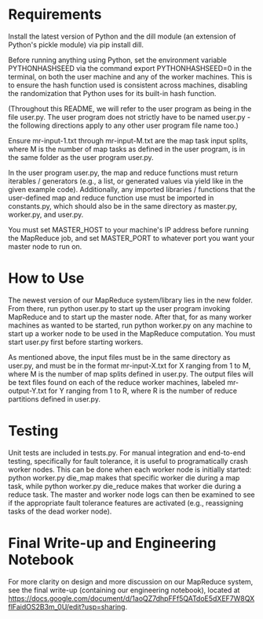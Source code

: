 # Requirements
Install the latest version of Python and the dill module (an extension of Python's pickle module) via pip install dill.

Before running anything using Python, set the environment variable PYTHONHASHSEED via the command export PYTHONHASHSEED=0 in the terminal, on both the user machine and any of the worker machines. This is to ensure the hash function used is consistent across machines, disabling the randomization that Python uses for its built-in hash function.

(Throughout this README, we will refer to the user program as being in the file user.py. The user program does not strictly have to be named user.py - the following directions apply to any other user program file name too.)

Ensure mr-input-1.txt through mr-input-M.txt are the map task input splits, where M is the number of map tasks as defined in the user program, is in the same folder as the user program user.py.

In the user program user.py, the map and reduce functions must return iterables / generators (e.g., a list, or generated values via yield like in the given example code). Additionally, any imported libraries / functions that the user-defined map and reduce function use must be imported in constants.py, which should also be in the same directory as master.py, worker.py, and user.py.

You must set MASTER_HOST to your machine's IP address before running the MapReduce job, and set MASTER_PORT to whatever port you want your master node to run on.

# How to Use
The newest version of our MapReduce system/library lies in the new folder. From there, run python user.py to start up the user program invoking MapReduce and to start up the master node. After that, for as many worker machines as wanted to be started, run python worker.py on any machine to start up a worker node to be used in the MapReduce computation. You must start user.py first before starting workers.

As mentioned above, the input files must be in the same directory as user.py, and must be in the format mr-input-X.txt for X ranging from 1 to M, where M is the number of map splits defined in user.py. The output files will be text files found on each of the reduce worker machines, labeled mr-output-Y.txt for Y ranging from 1 to R, where R is the number of reduce partitions defined in user.py.

# Testing 
Unit tests are included in tests.py. For manual integration and end-to-end testing, specifically for fault tolerance, it is useful to programatically crash worker nodes. This can be done when each worker node is initially started: python worker.py die_map makes that specific worker die during a map task, while python worker.py die_reduce makes that worker die during a reduce task. The master and worker node logs can then be examined to see if the appropriate fault tolerance features are activated (e.g., reassigning tasks of the dead worker node).

# Final Write-up and Engineering Notebook
For more clarity on design and more discussion on our MapReduce system, see the final write-up
(containing our engineering notebook), located at https://docs.google.com/document/d/1aoQZ7dhpFFf5QATdoE5dXEF7W8QXflFaidOS2B3m_0U/edit?usp=sharing.